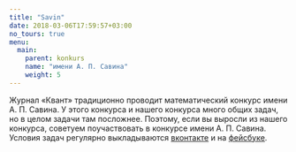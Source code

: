 ```yaml
---
title: "Savin"
date: 2018-03-06T17:59:57+03:00
no_tours: true
menu:
  main:
    parent: konkurs
    name: "имени А. П. Савина"
    weight: 5
---
```




Журнал «Квант» традиционно проводит математический конкурс имени А. П. Савина. У этого конкурса и нашего конкурса много общих задач, но в целом задачи там посложнее. Поэтому, если вы выросли из нашего конкурса, советуем поучаствовать в конкурсе имени А. П. Савина. Условия задач регулярно выкладываются [вконтакте](https://vk.com/savin.contest) и на [фейсбуке](https://www.facebook.com/savin.contest/). 